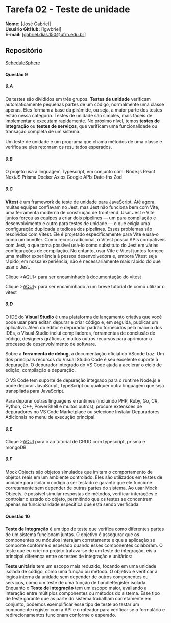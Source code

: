 # Tarefa 02 - Teste de unidade

**Nome:** [José Gabriel]  
**Usuário GitHub:** [Igwbriel]  
**E-mail:** [gabriel.dias.150@ufrn.edu.br]

## Repositório
[ScheduleSphere](https://github.com/Gedsonfa/ScheduleSphere)

#### Questão 9

##### 9.A

Os testes são divididos em três grupos. **Testes de unidade** verificam automaticamente pequenas partes de um código, normalmente uma classe apenas. Eles formam a base da pirâmide, ou seja, a maior parte dos testes estão nessa categoria. Testes de unidade são simples, mais fáceis de implementar e executam rapidamente. No próximo nível, temos **testes de integração** ou **testes de serviços**, que verificam uma funcionalidade ou transação completa de um sistema.

Um teste de unidade é um programa que chama métodos de uma classe e verifica se eles retornam os resultados esperados.

##### 9.B

O projeto usa a linguagem Typescript, em conjunto com:
Node.js
React
NextJS
Prisma
Docker
Axios
Google APIs
Date-fns
Zod

##### 9.C

**Vitest** é um framework de teste de unidade para JavaScript. Até agora, muitas equipes confiavam no Jest, mas Jest não funciona bem com Vite, uma ferramenta moderna de construção de front-end. Usar Jest e Vite juntos forçou as equipes a criar dois pipelines — um para compilação e desenvolvimento e outro para testes de unidade — o que exigia uma configuração duplicada e tediosa dos pipelines. Esses problemas são resolvidos com Vitest. Ele é projetado especificamente para Vite e usa-o como um bundler. Como recurso adicional, o Vitest possui APIs compatíveis com Jest, o que torna possível usá-lo como substituto do Jest em várias configurações de compilação. No entanto, usar Vite e Vitest juntos fornece uma melhor experiência à pessoa desenvolvedora e, embora Vitest seja rápido, em nossa experiência, não é necessariamente mais rápido do que usar o Jest.

Clique >[AQUI](https://vitest.dev/guide/)< para ser encaminhado à documentação do vitest  

Clique >[AQUI](https://www.testingcompany.com.br/blog/realizando-testes-unitarios-em-api-com-vitest#:~:text=O%20Vitest%20é%20um%20framework,APIs%20ou%20outras%20dependências%20assíncronas)< para ser encaminhado a um breve tutorial de como utilizar o vitest 


##### 9.D

O IDE do **Visual Studio** é uma plataforma de lançamento criativa que você pode usar para editar, depurar e criar código e, em seguida, publicar um aplicativo. Além do editor e depurador padrão fornecidos pela maioria dos IDEs, o Visual Studio inclui compiladores, ferramentas de conclusão de código, designers gráficos e muitos outros recursos para aprimorar o processo de desenvolvimento de software.

Sobre a **ferramenta de debug**, a documentação oficial do VScode traz: Um dos principais recursos do Visual Studio Code é seu excelente suporte à depuração. O depurador integrado do VS Code ajuda a acelerar o ciclo de edição, compilação e depuração.

O VS Code tem suporte de depuração integrado para o runtime Node.js e pode depurar JavaScript, TypeScript ou qualquer outra linguagem que seja transpilada para JavaScript.

Para depurar outras linguagens e runtimes (incluindo PHP, Ruby, Go, C#, Python, C++, PowerShell e muitos outros), procure extensões de depuradores no VS Code Marketplace ou selecione Instalar Depuradores Adicionais no menu de execução principal.

##### 9.E

Clique >[AQUI](https://www.luiztools.com.br/post/tutorial-de-crud-com-typescript-prisma-e-mongodb/) para ir ao tutorial de CRUD com typescript, prisma e mongoDB

##### 9.F

Mock Objects são objetos simulados que imitam o comportamento de objetos reais em um ambiente controlado. Eles são utilizados em testes de unidade para isolar o código a ser testado e garantir que ele funcione corretamente sem depender de outras partes do sistema. Ao usar Mock Objects, é possível simular respostas de métodos, verificar interações e controlar o estado do objeto, permitindo que os testes se concentrem apenas na funcionalidade específica que está sendo verificada.

#### Questão 10

#####

**Teste de Integração** é um tipo de teste que verifica como diferentes partes de um sistema funcionam juntas. O objetivo é assegurar que os componentes ou módulos interajam corretamente e que a aplicação se comporte conforme o esperado quando esses componentes colaboram. O teste que eu criei no projeto tratava-se de um teste de integração, eis a principal diferença entre os testes de integração e unitários:

**Teste unitário** tem um escopo mais reduzido, focando em uma unidade isolada de código, como uma função ou método. O objetivo é verificar a lógica interna da unidade sem depender de outros componentes ou serviços, como um teste de uma função de handleRegister isolada. Enquanto o **Teste de integração** tem um escopo maior, avaliando a interação entre múltiplos componentes ou métodos do sistema. Esse tipo de teste garante que as parte do sistema trabalham corretamente em conjunto, podemos exemplificar esse tipo de teste ao testar um componente register com a API e o roteador para verificar se o formulário e redirecionamentos funcionam conforme o esperado.